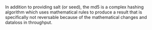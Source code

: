 In addition to providing salt (or seed), the md5 is a complex hashing algorithm which uses mathematical rules to produce a result that is specifically not reversable because of the mathematical changes and dataloss in throughput.
